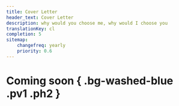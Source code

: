 ```yaml
---
title: Cover Letter
header_text: Cover Letter
description: why would you choose me, why would I choose you
translationKey: cl
completion: 5
sitemap:
    changefreq: yearly
    priority: 0.6
---
```


# Coming soon { .bg-washed-blue .pv1 .ph2 }
